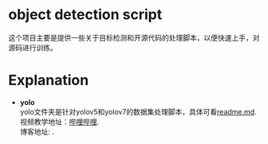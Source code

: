 # object detection script
这个项目主要是提供一些关于目标检测和开源代码的处理脚本，以便快速上手，对源码进行训练。

# Explanation
- **yolo**  
    yolo文件夹是针对yolov5和yolov7的数据集处理脚本，具体可看[readme.md](https://github.com/z1069614715/objectdetection_script/blob/master/yolo/readme.md).  
    视频教学地址：[哔哩哔哩](https://www.bilibili.com/video/BV1tM411a7it/).  
    博客地址: []().  
